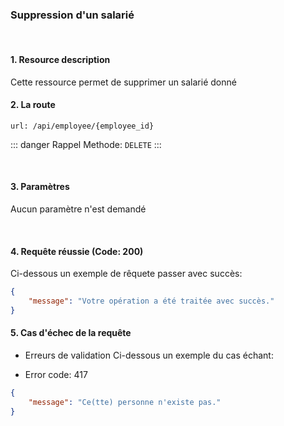 <meta charset="utf-8"/>

### Suppression d'un salarié

<br />

#### 1. Resource description

Cette ressource permet de supprimer un salarié donné

#### 2. La route
```
url: /api/employee/{employee_id}
```

::: danger Rappel
Methode:  `DELETE`
:::

<br />

#### 3. Paramètres

Aucun paramètre n'est demandé

<br />

#### 4. Requête réussie (Code: 200)

Ci-dessous un exemple de rêquete passer avec succès:

``` JSON
{
    "message": "Votre opération a été traitée avec succès."
}
```

#### 5. Cas d'échec de la requête
- Erreurs de validation
Ci-dessous un exemple du cas échant:

-  Error code: 417
```json
{
    "message": "Ce(tte) personne n'existe pas."
}
```
